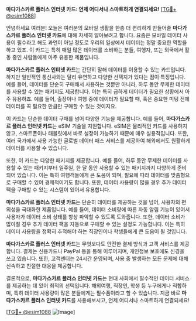 **마다가스카르 플러스 인터넷 카드: 언제 어디서나 스마트하게 연결되세요!** [[TG💪+ @esim1088](https://t.me/s/esim1088)]

안녕하세요 여러분! 오늘은 여러분의 모바일 생활을 한층 더 편리하게 만들어줄 **마다가스카르 플러스 인터넷 카드**에 대해 자세히 알아보려고 합니다. 요즘은 모바일 데이터 사용이 필수라고 해도 과언이 아닐 정도로 우리의 일상에서 데이터는 정말 중요한 역할을 하고 있죠. 이 카드는 특히 매일 많은 데이터를 소비하는 분들, 여행자, 또는 외국에서 활동 중인 사람들에게 아주 유용한 제품입니다.

**마다가스카르 플러스 인터넷 카드**는 간단히 말해 데이터를 이용할 수 있는 카드입니다. 하지만 일반적인 통신사와는 달리 유연하고 다양한 선택지가 있다는 점이 특징입니다. 예를 들어, 데이터를 단순히 구매해서 사용하는 것뿐만 아니라, 하루 동안 무제한 데이터를 사용할 수 있는 패키지도 제공합니다. 이는 특히 급하게 데이터가 필요한 상황에서 아주 유용하죠. 예를 들어, 출장이나 여행 중에 데이터가 필요할 때, 혹은 중요한 미팅 전에 데이터를 꼭 필요한 만큼만 구매할 수 있는 것이지요.

이 카드는 단순한 데이터 구매를 넘어 다양한 기능을 제공합니다. 예를 들어, **마다가스카르 플러스 인터넷 카드**는 eSIM 기술을 지원합니다. eSIM은 물리적인 카드를 사용하지 않고, 스마트폰이나 태블릿에서 바로 설정이 가능하기 때문에 매우 실용적입니다. 또한, 여러 국가에서 사용 가능한 글로벌 데이터 패스 서비스를 제공하여 해외에서도 원활하게 데이터를 사용할 수 있습니다.

또한, 이 카드는 다양한 패키지를 제공합니다. 예를 들어, 하루 동안 무제한 데이터를 사용할 수 있는 패키지부터 일주일, 한 달 동안 사용할 수 있는 패키지까지 다양하게 준비되어 있습니다. 이는 특히 여행객들에게 큰 도움이 되며, 필요에 따라 데이터를 맞춤형으로 구매할 수 있어 경제적이기도 합니다. 또한, 데이터 사용량이 많을 경우 추가 데이터 팩을 구매할 수 있는 시스템이 있어서 유용합니다.

**마다가스카르 플러스 인터넷 카드**는 단순히 데이터를 제공하는 것을 넘어, 사용자의 편의성을 극대화한 제품입니다. 예를 들어, 데이터 소비량에 따른 자동 알림 기능이 있어서 사용자가 데이터 소비 상태를 항상 파악할 수 있도록 도와줍니다. 또한, 데이터 소비가 많아질 경우 추가 데이터 팩을 자동으로 구매할 수 있는 설정도 가능합니다. 이는 특히 데이터 사용량을 정확히 추적해야 하는 직장인이나 학생들에게 큰 도움이 될 것입니다.

**마다가스카르 플러스 인터넷 카드**는 무엇보다도 안전한 결제 방식과 고객 서비스를 제공합니다. 결제는 신용카드나 PayPal 등을 통해 이루어지며, 개인정보 보호에도 신경을 쓰고 있습니다. 또한, 고객센터는 24시간 운영되며, 사용 중 발생하는 모든 문제에 대해 신속하고 친절한 대응을 제공합니다.

결론적으로, **마다가스카르 플러스 인터넷 카드**는 현대 사회에서 필수적인 데이터 서비스를 제공하는 데 있어 최적의 선택입니다. 해외여행, 직장인, 학생 등 누구에게나 적합하며, 특히 데이터 사용량이 많은 분들에게는 필수품이라고 할 수 있습니다. 지금 바로 **마다가스카르 플러스 인터넷 카드**를 사용해보시고, 언제 어디서나 스마트하게 연결되세요!

[[TG💪+ @esim1088](https://t.me/s/esim1088) ![Image](https://i.postimg.cc/Y0z9fWf4/image.png)]